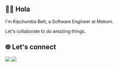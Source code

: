 ## 👋👋 Hola

I'm Kipchumba Bett, a Software Engineer at Mekom.

Let's collaborate to do amazing things.


## 🌐 Let's connect

[![](https://img.shields.io/badge/LinkedIn-0077B5?style=flat-square&logo=linkedin&logoColor=white)](https://www.linkedin.com/in/kipchumba-c-bett-bb2906114/)
[![](https://img.shields.io/badge/Twitter-1DA1F2?style=flat-square&logo=twitter&logoColor=white)](https://twitter.com/corneliouzB)
